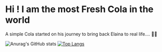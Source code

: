 # Hi ! I am the most Fresh Cola in the world

A simple Cola started on his journey to bring back Elaina to real life.... :dash::dash:

![Anurag's GitHub stats](https://github-readme-stats.vercel.app/api?username=padosory5&theme=react&show_icons=true)
[![Top Langs](https://github-readme-stats.vercel.app/api/top-langs/?username=padosory5&layout=compact)](https://github.com/anuraghazra/github-readme-stats)




